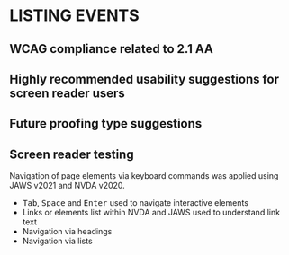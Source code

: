 # LISTING EVENTS
## WCAG compliance related to 2.1 AA

## Highly recommended usability suggestions for screen reader users

## Future proofing type suggestions

## Screen reader testing
Navigation of page elements via keyboard commands was applied using JAWS v2021 and NVDA v2020.

- <kbd>Tab</kbd>, <kbd>Space</kbd> and <kbd>Enter</kbd> used to navigate interactive elements
- Links or elements list within NVDA and JAWS used to understand link text
- Navigation via headings
- Navigation via lists
